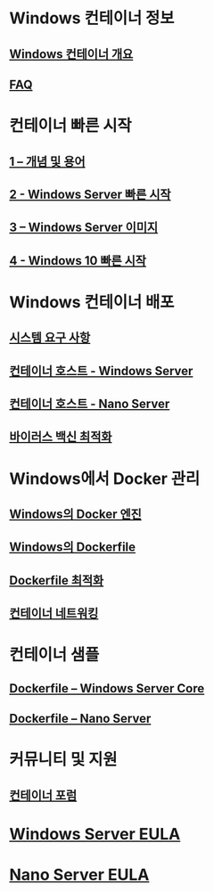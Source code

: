 # Windows 컨테이너 정보
## [Windows 컨테이너 개요](about/about_overview.md)
## [FAQ](about/faq.md)

# 컨테이너 빠른 시작
## [1 – 개념 및 용어](quick_start/quick_start.md)
## [2 - Windows Server 빠른 시작](quick_start/quick_start_windows_server.md)
## [3 – Windows Server 이미지](quick_start/quick_start_images.md)
## [4 - Windows 10 빠른 시작](quick_start/quick_start_windows_10.md)

# Windows 컨테이너 배포
## [시스템 요구 사항](deployment/system_requirements.md)
## [컨테이너 호스트 - Windows Server](deployment/deployment.md)
## [컨테이너 호스트 - Nano Server](deployment/deployment_nano.md)
## [바이러스 백신 최적화](https://msdn.microsoft.com/en-us/windows/hardware/drivers/ifs/anti-virus-optimization-for-windows-containers)

# Windows에서 Docker 관리
## [Windows의 Docker 엔진](docker/configure_docker_daemon.md)
## [Windows의 Dockerfile](docker/manage_windows_dockerfile.md)
## [Dockerfile 최적화](docker/optimize_windows_dockerfile.md)
## [컨테이너 네트워킹](management/container_networking.md)

# 컨테이너 샘플
## [Dockerfile – Windows Server Core](https://github.com/Microsoft/Virtualization-Documentation/tree/master/windows-container-samples/windowsservercore)
## [Dockerfile – Nano Server](https://github.com/Microsoft/Virtualization-Documentation/tree/master/windows-container-samples/nanoserver)

# 커뮤니티 및 지원
## [컨테이너 포럼](https://social.msdn.microsoft.com/Forums/en-US/home?forum=windowscontainers)

# [Windows Server EULA](EULA.md)
# [Nano Server EULA](Nano_EULA.md)



<!--HONumber=Sep16_HO2-->


